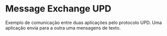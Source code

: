 Message Exchange UPD
===========================

Exemplo de comunicação entre duas aplicações pelo protocolo UPD. Uma aplicação envia para a outra uma mensagens de texto.
